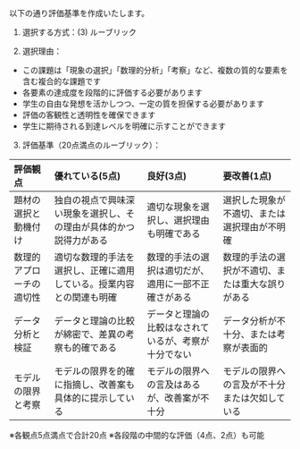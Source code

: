 以下の通り評価基準を作成いたします。

1. 選択する方式：(3) ルーブリック

2. 選択理由：
- この課題は「現象の選択」「数理的分析」「考察」など、複数の質的な要素を含む複合的な課題です
- 各要素の達成度を段階的に評価する必要があります
- 学生の自由な発想を活かしつつ、一定の質を担保する必要があります
- 評価の客観性と透明性を確保できます
- 学生に期待される到達レベルを明確に示すことができます

3. 評価基準（20点満点のルーブリック）：

| 評価観点 | 優れている(5点) | 良好(3点) | 要改善(1点) |
|:--|:--|:--|:--|
| 題材の選択と動機付け | 独自の視点で興味深い現象を選択し、その理由が具体的かつ説得力がある | 適切な現象を選択し、選択理由も明確である | 選択した現象が不適切、または選択理由が不明確 |
| 数理的アプローチの適切性 | 適切な数理的手法を選択し、正確に適用している。授業内容との関連も明確 | 数理的手法の選択は適切だが、適用に一部不正確さがある | 数理的手法の選択が不適切、または重大な誤りがある |
| データ分析と検証 | データと理論の比較が綿密で、差異の考察も的確である | データと理論の比較はなされているが、考察が十分でない | データ分析が不十分、または考察が表面的 |
| モデルの限界と考察 | モデルの限界を的確に指摘し、改善案も具体的に提示している | モデルの限界への言及はあるが、改善案が不十分 | モデルの限界への言及が不十分または欠如している |

※各観点5点満点で合計20点
※各段階の中間的な評価（4点、2点）も可能